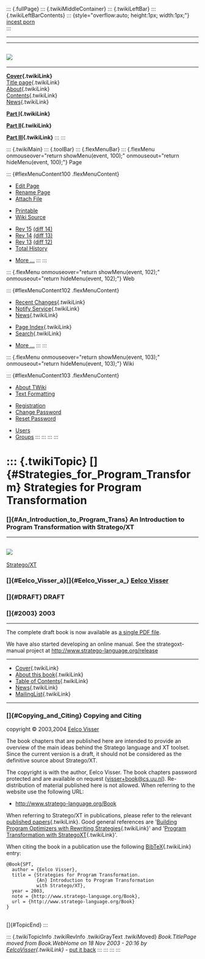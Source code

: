 ::: {.fullPage}
::: {.twikiMiddleContainer}
::: {.twikiLeftBar}
::: {.twikiLeftBarContents}
::: {style="overflow:auto; height:1px; width:1px;"}
[incest porn](http://sexpace.net/)\
:::

------------------------------------------------------------------------

  -----------------------------------------------------------------------------
  [![](../pub/Stratego/StrategoLogo/StrategoLogoTextless-100px.png)](WebHome)
  -----------------------------------------------------------------------------

------------------------------------------------------------------------

**[Cover](WebHome){.twikiLink}**\
[Title page](TitlePage){.twikiLink}\
[About](AboutThisBook){.twikiLink}\
[Contents](TableOfContents){.twikiLink}\
[News](WebNews){.twikiLink}

**[Part I](PartI){.twikiLink}**

**[Part II](PartII){.twikiLink}**

**[Part III](PartIII){.twikiLink}**
:::
:::

::: {.twikiMain}
::: {.toolBar}
::: {.flexMenuBar}
::: {.flexMenu onmouseover="return showMenu(event, 100);" onmouseout="return hideMenu(event, 100);"}
Page

::: {#flexMenuContent100 .flexMenuContent}
-   [Edit
    Page](http://www.program-transformation.org/edit/Book/TitlePage?t=1536827721)
-   [Rename
    Page](http://www.program-transformation.org/rename/Book/TitlePage)
-   [Attach
    File](http://www.program-transformation.org/attach/Book/TitlePage)

<!-- -->

-   [Printable](http://www.program-transformation.org/view/Book/TitlePage?skin=print.pattern)
-   [Wiki
    Source](http://www.program-transformation.org/view/Book/TitlePage?skin=text&raw=on&contenttype=text/plain)

<!-- -->

-   [Rev
    15](http://www.program-transformation.org/view/Book/TitlePage?rev=1.15)
    [(diff 14)](http://www.program-transformation.org/rdiff/Book/TitlePage?rev1=1.15&rev2=1.14)
-   [Rev
    14](http://www.program-transformation.org/view/Book/TitlePage?rev=1.14)
    [(diff 13)](http://www.program-transformation.org/rdiff/Book/TitlePage?rev1=1.14&rev2=1.13)
-   [Rev
    13](http://www.program-transformation.org/view/Book/TitlePage?rev=1.13)
    [(diff 12)](http://www.program-transformation.org/rdiff/Book/TitlePage?rev1=1.13&rev2=1.12)
-   [Total
    History](http://www.program-transformation.org/rdiff/Book/TitlePage)

<!-- -->

-   [More
    \...](http://www.program-transformation.org/oops/Book/TitlePage?template=oopsmore&param1=1.15&param2=1.15)
:::
:::

::: {.flexMenu onmouseover="return showMenu(event, 102);" onmouseout="return hideMenu(event, 102);"}
Web

::: {#flexMenuContent102 .flexMenuContent}
-   [Recent Changes](WebChanges){.twikiLink}
-   [Notify Service](WebNotify){.twikiLink}
-   [News](WebNews){.twikiLink}

<!-- -->

-   [Page Index](WebIndex){.twikiLink}
-   [Search](WebSearch){.twikiLink}

<!-- -->

-   [More
    \...](http://www.program-transformation.org/oops/Book/TitlePage?template=oopsmore&param1=1.15&param2=1.15)
:::
:::

::: {.flexMenu onmouseover="return showMenu(event, 103);" onmouseout="return hideMenu(event, 103);"}
Wiki

::: {#flexMenuContent103 .flexMenuContent}
-   [About
    TWiki](http://www.program-transformation.org/view/TWiki/WebHome)
-   [Text
    Formatting](http://www.program-transformation.org/view/TWiki/TextFormattingRules)

<!-- -->

-   [Registration](http://www.program-transformation.org/view/TWiki/TWikiRegistration)
-   [Change
    Password](http://www.program-transformation.org/view/TWiki/ChangePassword)
-   [Reset
    Password](http://www.program-transformation.org/view/TWiki/ResetPassword)

<!-- -->

-   [Users](http://www.program-transformation.org/view/Main/TWikiUsers)
-   [Groups](http://www.program-transformation.org/view/Main/TWikiGroups)
:::
:::
:::
:::

::: {.twikiTopic}
[]{#Strategies_for_Program_Transform} Strategies for Program Transformation
===========================================================================

### []{#An_Introduction_to_Program_Trans} An Introduction to Program Transformation with Stratego/XT

[](TitlePage)

  -----------------------------------------------------------------------------
  [![](../pub/Stratego/StrategoLogo/StrategoLogoTextless-100px.png)](WebHome)
  -----------------------------------------------------------------------------

[Stratego/XT](http://www.program-transformation.org/Stratego)

### []{#Eelco_Visser_a}[]{#Eelco_Visser_a_} [Eelco Visser](http://www.cs.uu.nl/~visser)

### []{#DRAFT} DRAFT

### []{#2003} 2003

------------------------------------------------------------------------

The complete draft book is now available as [a single PDF
file](http://www.cs.uu.nl/~visser/book/StrategoBookDraft-2004-02.pdf).

We have also started developing an online manual. See the
strategoxt-manual project at <http://www.stratego-language.org/release>

------------------------------------------------------------------------

-   [Cover](WebHome){.twikiLink}
-   [About this book](AboutThisBook){.twikiLink}
-   [Table of Contents](TableOfContents){.twikiLink}
-   [News](WebNews){.twikiLink}
-   [MailingList](MailingList){.twikiLink}

------------------------------------------------------------------------

### []{#Copying_and_Citing} Copying and Citing

copyright © 2003,2004 [Eelco Visser](http://www.cs.uu.nl/~visser)

The book chapters that are published here are intended to provide an
overview of the main ideas behind the Stratego language and XT toolset.
Since the current version is a draft, it should not be considered as the
definitive source about Stratego/XT.

The copyright is with the author, Eelco Visser. The book chapters
password protected and are available on request
(<visser+book@cs.uu.nl>). Re-distribution of material published here is
not allowed. When referring to the website use the following URL:

-   <http://www.stratego-language.org/Book>

When referring to Stratego/XT in publications, please refer to the
relevant [published
papers](../Stratego/StrategoPublications){.twikiLink}. Good general
references are \'[Building Program Optimizers with Rewriting
Strategies](../Stratego/BuildingProgramOptimizersWithRewritingStrategies){.twikiLink}\'
and \'[Program Transformation with
StrategoXT](http://www.program-transformation.org/Stratego/ProgramTransformationWithStrategoXT){.twikiLink}\'.

When citing the book in a publication use the following
[BibTeX](../Stratego/BibTeX){.twikiLink} entry:

    @Book{SPT,
      author = {Eelco Visser},
      title = {Strategies for Program Transformation.
               {An} Introduction to Program Transformation 
               with Stratego/XT},
      year = 2003,
      note = {http://www.stratego-language.org/Book},
      url = {http://www.stratego-language.org/Book}
    }

\
[]{#TopicEnd}
:::

::: {.twikiTopicInfo .twikiRevInfo .twikiGrayText .twikiMoved}
*Book.TitlePage moved from Book.WebHome on 18 Nov 2003 - 20:16 by
[EelcoVisser](../Main/EelcoVisser){.twikiLink}* - [put it
back](http://www.program-transformation.org/rename/Book/TitlePage?newweb=Book&newtopic=WebHome&confirm=on "Click to move topic back to previous location, with option to change references.")
:::
:::
:::
:::

